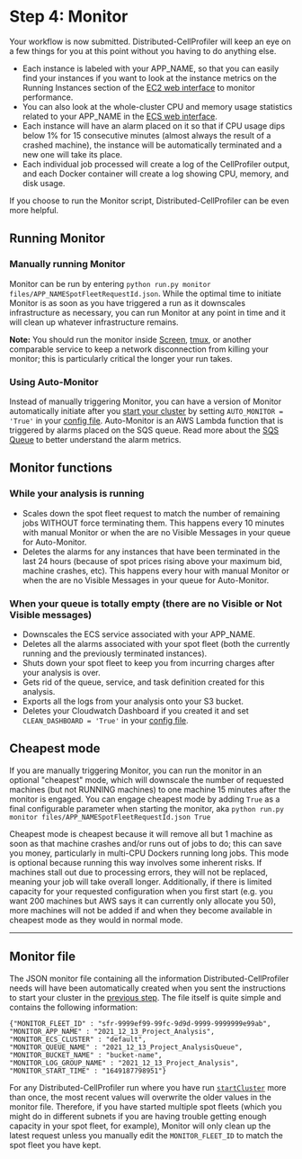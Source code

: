 # Step 4: Monitor

Your workflow is now submitted.
Distributed-CellProfiler will keep an eye on a few things for you at this point without you having to do anything else.
* Each instance is labeled with your APP_NAME, so that you can easily find your instances if you want to look at the instance metrics on the Running Instances section of the [EC2 web interface](https://console.aws.amazon.com/ec2/v2/home) to monitor performance.
* You can also look at the whole-cluster CPU and memory usage statistics related to your APP_NAME in the [ECS web interface](https://console.aws.amazon.com/ecs/home).
* Each instance will have an alarm placed on it so that if CPU usage dips below 1% for 15 consecutive minutes (almost always the result of a crashed machine), the instance will be automatically terminated and a new one will take its place.
* Each individual job processed will create a log of the CellProfiler output, and each Docker container will create a log showing CPU, memory, and disk usage.

If you choose to run the Monitor script, Distributed-CellProfiler can be even more helpful.

## Running Monitor 

### Manually running Monitor
Monitor can be run by entering `python run.py monitor files/APP_NAMESpotFleetRequestId.json`.
While the optimal time to initiate Monitor is as soon as you have triggered a run as it downscales infrastructure as necessary, you can run Monitor at any point in time and it will clean up whatever infrastructure remains.

**Note:** You should run the monitor inside [Screen](https://www.gnu.org/software/screen/), [tmux](https://tmux.github.io/), or another comparable service to keep a network disconnection from killing your monitor; this is particularly critical the longer your run takes.

### Using Auto-Monitor
Instead of manually triggering Monitor, you can have a version of Monitor automatically initiate after you [start your cluster](step_3_start_cluster.md) by setting `AUTO_MONITOR = 'True'` in your [config file](step_1_configuration.md). 
Auto-Monitor is an AWS Lambda function that is triggered by alarms placed on the SQS queue. 
Read more about the [SQS Queue](SQS_QUEUE_information.md) to better understand the alarm metrics.

## Monitor functions

### While your analysis is running
* Scales down the spot fleet request to match the number of remaining jobs WITHOUT force terminating them.
This happens every 10 minutes with manual Monitor or when the are no Visible Messages in your queue for Auto-Monitor.
* Deletes the alarms for any instances that have been terminated in the last 24 hours (because of spot prices rising above your maximum bid, machine crashes, etc).
This happens every hour with manual Monitor or when the are no Visible Messages in your queue for Auto-Monitor.

### When your queue is totally empty (there are no Visible or Not Visible messages)
* Downscales the ECS service associated with your APP_NAME.
* Deletes all the alarms associated with your spot fleet (both the currently running and the previously terminated instances).
* Shuts down your spot fleet to keep you from incurring charges after your analysis is over.
* Gets rid of the queue, service, and task definition created for this analysis.
* Exports all the logs from your analysis onto your S3 bucket.
* Deletes your Cloudwatch Dashboard if you created it and set `CLEAN_DASHBOARD = 'True'` in your [config file](step_1_configuration.md).

## Cheapest mode

If you are manually triggering Monitor, you can run the monitor in an optional "cheapest" mode, which will downscale the number of requested machines (but not RUNNING machines) to one machine 15 minutes after the monitor is engaged.
You can engage cheapest mode by adding `True` as a final configurable parameter when starting the monitor, aka `python run.py monitor files/APP_NAMESpotFleetRequestId.json True`

Cheapest mode is cheapest because it will remove all but 1 machine as soon as that machine crashes and/or runs out of jobs to do; this can save you money, particularly in multi-CPU Dockers running long jobs. 
This mode is optional because running this way involves some inherent risks. 
If machines stall out due to processing errors, they will not be replaced, meaning your job will take overall longer.
Additionally, if there is limited capacity for your requested configuration when you first start (e.g. you want 200 machines but AWS says it can currently only allocate you 50), more machines will not be added if and when they become available in cheapest mode as they would in normal mode.

***

## Monitor file

The JSON monitor file containing all the information Distributed-CellProfiler needs will have been automatically created when you sent the instructions to start your cluster in the [previous step](step_3_start_cluster).
The file itself is quite simple and contains the following information:

```
{"MONITOR_FLEET_ID" : "sfr-9999ef99-99fc-9d9d-9999-9999999e99ab",
"MONITOR_APP_NAME" : "2021_12_13_Project_Analysis",
"MONITOR_ECS_CLUSTER" : "default",
"MONITOR_QUEUE_NAME" : "2021_12_13_Project_AnalysisQueue",
"MONITOR_BUCKET_NAME" : "bucket-name",
"MONITOR_LOG_GROUP_NAME" : "2021_12_13_Project_Analysis",
"MONITOR_START_TIME" : "1649187798951"}
```

For any Distributed-CellProfiler run where you have run [`startCluster`](step_3_start_cluster) more than once, the most recent values will overwrite the older values in the monitor file.
Therefore, if you have started multiple spot fleets (which you might do in different subnets if you are having trouble getting enough capacity in your spot fleet, for example), Monitor will only clean up the latest request unless you manually edit the `MONITOR_FLEET_ID` to match the spot fleet you have kept.